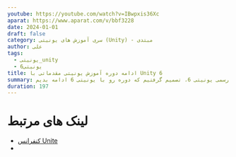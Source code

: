 ```yaml
---
youtube: https://youtube.com/watch?v=IBwpxis36Xc
aparat: https://www.aparat.com/v/bbf3228
date: 2024-01-01
draft: false
category: سری آموزش های یونیتی (Unity) - مبتدی
author: علی
tags:
  - یونیتی_unity
  - یونیتی6
title: ادامه دوره آموزش یونیتی مقدماتی با Unity 6
summary: با توجه به انتشار رسمی یونیتی 6، تصمیم گرفتیم که دوره رو با یونیتی 6 ادامه بدیم
duration: 197
---
```


# لینک های مرتبط
- [کنفرانس Unite](https://www.youtube.com/watch?v=MbRpch5x4dM)
- 